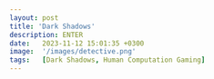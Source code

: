 ```yaml
---
layout: post
title: 'Dark Shadows'
description: ENTER
date:   2023-11-12 15:01:35 +0300
image:  '/images/detective.png'
tags:   [Dark Shadows, Human Computation Gaming]
---
```

